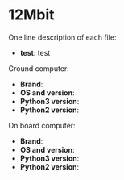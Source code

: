 # 12Mbit
One line description of each file:
- **test**: test

Ground computer: 
- **Brand**: 
- **OS and version**: 
- **Python3 version**: 
- **Python2 version**: 


On board computer:  
- **Brand**: 
- **OS and version**: 
- **Python3 version**: 
- **Python2 version**: 
